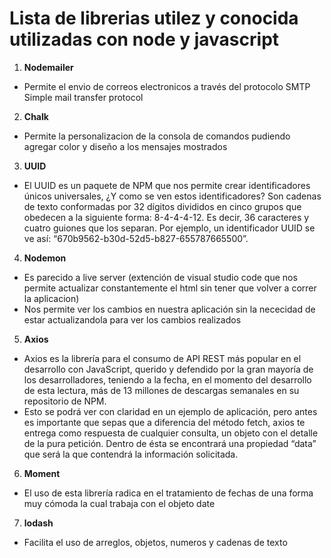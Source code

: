 # Lista de librerias utilez y conocida utilizadas con node y javascript

1. **Nodemailer**
+ Permite el envio de correos electronicos a través del protocolo SMTP Simple mail transfer protocol 

2. **Chalk**
+ Permite la personalizacion de la consola de comandos pudiendo agregar color y diseño a los mensajes mostrados

3. **UUID**
+ El UUID es un paquete de NPM que nos permite crear identificadores únicos universales, ¿Y como se ven 
estos identificadores? Son cadenas de texto conformadas por 32 dígitos divididos en cinco grupos que 
obedecen a la siguiente forma: 8-4-4-4-12. Es decir, 36 caracteres y cuatro guiones que los separan.
Por ejemplo, un identificador UUID se ve así: “670b9562-b30d-52d5-b827-655787665500”.

4. **Nodemon** 
+ Es parecido a live server (extención de visual studio code que nos permite actualizar constantemente el html sin tener que volver a correr la aplicacion) 
+ Nos permite ver los cambios en nuestra aplicación sin la nececidad de estar actualizandola para ver los cambios realizados

5. **Axios**
+ Axios es la librería para el consumo de API REST más popular en el desarrollo con JavaScript, querido y 
defendido por la gran mayoría de los desarrolladores, teniendo a la fecha, en el momento del desarrollo 
de esta lectura, más de 13 millones de descargas semanales en su repositorio de NPM. 
+ Esto se podrá ver con claridad en un ejemplo de aplicación, pero antes es importante que sepas que a diferencia del método fetch, axios te entrega como respuesta de cualquier consulta, un objeto con el detalle de la pura petición. Dentro de ésta se encontrará una propiedad “data” que será la que contendrá la información solicitada. 

6. **Moment**
+ El uso de esta librería radica en el tratamiento de fechas de una forma muy cómoda la cual trabaja con el objeto date

7. **lodash** 
+ Facilita el uso de arreglos, objetos, numeros y cadenas de texto


